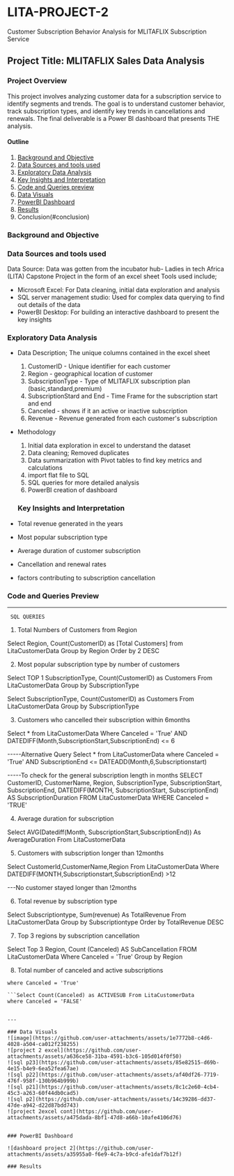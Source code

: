 # LITA-PROJECT-2
Customer Subscription Behavior Analysis for MLITAFLIX Subscription Service

## Project Title: MLITAFLIX Sales Data Analysis

### Project Overview

This project involves analyzing customer data for a subscription service to identify segments and trends. The goal is to understand customer behavior, track subscription types, and identify key trends in cancellations and renewals. The final deliverable is a Power BI dashboard that presents THE analysis.


#### Outline
1. [Background and Objective](#background-and-objective)
2. [Data Sources and tools used](#data-sources-and-tools-used)
3. [Exploratory Data Analysis](#exploratory-data-analysis)
4. [Key Insights and Interpretation](#key-insights-and-interpretation)
5. [Code and Queries preview](#code-and-queries-preview)
6. [Data Visuals](#data-visuals)
7. [PowerBI Dashboard](#powerbi-dashboard)
8. [Results](#results)
9. Conclusion(#conclusion)

### Background and Objective

### Data Sources and tools used
Data Source: Data was gotten from the incubator hub- Ladies in tech Africa (LITA) Capstone Project in the form of an excel sheet
Tools used include;
- Microsoft Excel: For Data cleaning, initial data exploration and analysis
- SQL server management studio: Used for complex data querying to find out details of the data
- PowerBI Desktop: For building an interactive dashboard to present the key insights

### Exploratory Data Analysis
- Data Description; The unique columns contained in the excel sheet
  1. CustomerID - Unique identifier for each customer
  2. Region - geographical location of customer
  3. SubscriptionType - Type of MLITAFLIX subscription plan (basic,standard,premium)
  4. SubscriptionStard and End - Time Frame for the subscription start and end
  5. Canceled - shows if it an active or inactive subscription
  6. Revenue - Revenue generated from each customer's subscription

 - Methodology
   1. Initial data exploration in excel to understand the dataset
   2. Data cleaning; Removed duplicates
   3. Data summarization with Pivot tables to find key metrics and calculations
   4. import flat file to SQL
   5. SQL queries for more detailed analysis
   6. PowerBI creation of dashboard

   ### Key Insights and Interpretation
- Total revenue generated in the years
- Most popular subscription type
- Average duration of customer subscription
- Cancellation and renewal rates
- factors contributing to subscription cancellation


### Code and Queries Preview
---
     SQL QUERIES
1. Total Numbers of Customers from Region
   
Select Region, Count(CustomerID) as [Total Customers]
from LitaCustomerData Group by Region Order by 2 DESC

2. Most popular subscription type by number of customers
   
Select TOP 1 SubscriptionType, Count(CustomerID) as Customers 
From LitaCustomerData Group by SubscriptionType

Select SubscriptionType, Count(CustomerID) as Customers 
From LitaCustomerData Group by SubscriptionType

3. Customers who cancelled their subscription within 6months
   
 Select * from LitaCustomerData Where Canceled = 'True' 
AND DATEDIFF(Month,SubscriptionStart,SubscriptionEnd) <= 6

-----Alternative Query
Select * from LitaCustomerData where Canceled = 'True'
AND SubscriptionEnd <= DATEADD(Month,6,Subscriptionstart)

-----To check for the general subscription length in months
SELECT CustomerID, CustomerName, Region, SubscriptionType, SubscriptionStart, SubscriptionEnd, 
DATEDIFF(MONTH, SubscriptionStart, SubscriptionEnd) AS SubscriptionDuration
FROM LitaCustomerData
WHERE Canceled = 'TRUE'

4. Average duration for subscription
   
Select AVG(Datediff(Month, SubscriptionStart,SubscriptionEnd)) As AverageDuration From LitaCustomerData

5. Customers with subscription longer than 12months
   
Select CustomerId,CustomerName,Region From LitaCustomerData Where DATEDIFF(MONTH,Subscriptionstart,SubscriptionEnd) >12

---No customer stayed longer than !2months

6. Total revenue by subscription type
   
Select Subscriptiontype, Sum(revenue) As TotalRevenue From LitaCustomerData
Group by Subscriptiontype Order by TotalRevenue DESC

7. Top 3 regions by subscription cancellation

 Select Top 3 Region, Count (Canceled) AS SubCancellation FROM LitaCustomerData
  Where Canceled = 'True' 
  Group by Region

8. Total number of canceled and active subscriptions
   
```Select Count(Canceled) as INACTIVESUB From LitaCustomerData
where Canceled = 'True' 

```Select Count(Canceled) as ACTIVESUB From LitaCustomerData
where Canceled = 'FALSE' 


---

### Data Visuals
![image](https://github.com/user-attachments/assets/1e7772b8-c4d6-4028-a504-ca012f238255)
![project 2 excel](https://github.com/user-attachments/assets/a636ce58-31ba-4591-b3c6-105d014f0f50)
![sql p23](https://github.com/user-attachments/assets/85e82515-d69b-4e15-b4e9-6ea52fea67ae)
![sql p22](https://github.com/user-attachments/assets/af40df26-7719-476f-958f-130b964b999b)
![sql p21](https://github.com/user-attachments/assets/8c1c2e60-4cb4-45c3-a263-60f44db0cad5)
![sql p2](https://github.com/user-attachments/assets/14c39286-dd37-47de-a942-d22d87bdd743)
![project 2excel cont](https://github.com/user-attachments/assets/a475dada-8bf1-47d8-a66b-10afe4106d76)


### PowerBI Dashboard

![dashboard project 2](https://github.com/user-attachments/assets/a35955a0-f6e9-4c7a-b9cd-afe1daf7b12f)

### Results




      

